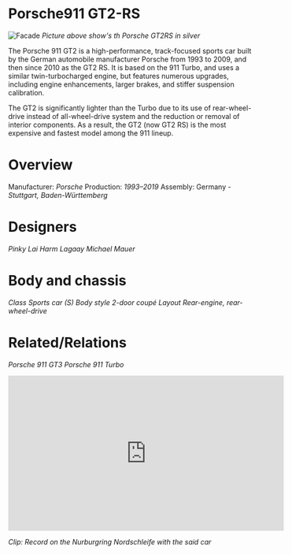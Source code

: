 # Porsche911 GT2-RS
![Facade](https://www.topgear.com/sites/default/files/images/cars-road-test/2017/11/0f7d2d2c0e94ef49463baa1ab34a5e82/rp_-_porsche_911_gt2rs_silverstone-41.jpg)
*Picture above show's th Porsche GT2RS in silver*

The Porsche 911 GT2 is a high-performance, track-focused sports car built by the German automobile manufacturer Porsche from 1993 to 2009, and then since 2010 as the GT2 RS. It is based on the 911 Turbo, and uses a similar twin-turbocharged engine, but features numerous upgrades, including engine enhancements, larger brakes, and stiffer suspension calibration.

The GT2 is significantly lighter than the Turbo due to its use of rear-wheel-drive instead of all-wheel-drive system and the reduction or removal of interior components. As a result, the GT2 (now GT2 RS) is the most expensive and fastest model among the 911 lineup.

# Overview
Manufacturer:	*Porsche*
Production:	*1993–2019*
Assembly:	Germany - *Stuttgart, Baden-Württemberg*

# Designers	
*Pinky Lai*
*Harm Lagaay*
*Michael Mauer*

# Body and chassis
*Class	Sports car (S)*
*Body style	2-door coupé*
*Layout	Rear-engine, rear-wheel-drive*

# Related/Relations	
*Porsche 911 GT3*
*Porsche 911 Turbo*

<iframe width="560" height="315" src="https://www.youtube.com/watch?v=JeDN-EE6aac&pp=ygURZ3QycnMgbnVyYnVyZ3Jpbmc%3D" title="YouTube video player" frameborder="0" allow="accelerometer; autoplay; clipboardwrite; encrypted-media; gyroscope; picture-in-picture; web-share" allowfullscreen></iframe>

*Clip: Record on the Nurburgring Nordschleife with the said car*
